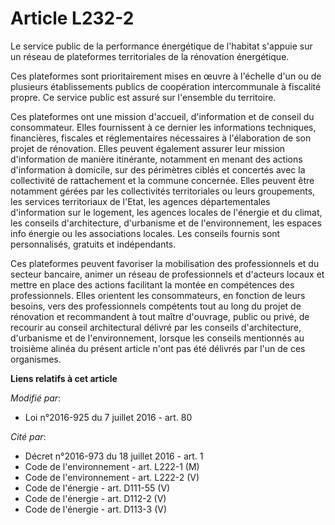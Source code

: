 # Article L232-2

Le service public de la performance énergétique de l'habitat s'appuie sur un réseau de plateformes territoriales de la
rénovation énergétique. 

Ces plateformes sont prioritairement mises en œuvre à l'échelle d'un ou de plusieurs établissements publics de coopération
intercommunale à fiscalité propre. Ce service public est assuré sur l'ensemble du territoire. 

Ces plateformes ont une mission d'accueil, d'information et de conseil du consommateur. Elles fournissent à ce dernier les
informations techniques, financières, fiscales et réglementaires nécessaires à l'élaboration de son projet de rénovation.
Elles peuvent également assurer leur mission d'information de manière itinérante, notamment en menant des actions
d'information à domicile, sur des périmètres ciblés et concertés avec la collectivité de rattachement et la commune
concernée. Elles peuvent être notamment gérées par les collectivités territoriales ou leurs groupements, les services
territoriaux de l'Etat, les agences départementales d'information sur le logement, les agences locales de l'énergie et du
climat, les conseils d'architecture, d'urbanisme et de l'environnement, les espaces info énergie ou les associations locales.
Les conseils fournis sont personnalisés, gratuits et indépendants. 

Ces plateformes peuvent favoriser la mobilisation des professionnels et du secteur bancaire, animer un réseau de
professionnels et d'acteurs locaux et mettre en place des actions facilitant la montée en compétences des professionnels.
Elles orientent les consommateurs, en fonction de leurs besoins, vers des professionnels compétents tout au long du projet de
rénovation et recommandent à tout maître d'ouvrage, public ou privé, de recourir au conseil architectural délivré par les
conseils d'architecture, d'urbanisme et de l'environnement, lorsque les conseils mentionnés au troisième alinéa du présent
article n'ont pas été délivrés par l'un de ces organismes.

**Liens relatifs à cet article**

_Modifié par_:

  - Loi n°2016-925 du 7 juillet 2016 - art. 80

_Cité par_:

  - Décret n°2016-973 du 18 juillet 2016 - art. 1
  - Code de l'environnement - art. L222-1 (M)
  - Code de l'environnement - art. L222-2 (V)
  - Code de l'énergie - art. D111-55 (V)
  - Code de l'énergie - art. D112-2 (V)
  - Code de l'énergie - art. D113-3 (V)
